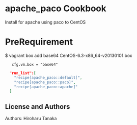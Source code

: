 apache_paco Cookbook
=========================
Install for apache using paco to CentOS

PreRequirement
=========================
$ vagrant box add base64 CentOS-6.3-x86_64-v20130101.box

```vm.box
   cfg.vm.box = "base64"
```

```json
  "run_list":[
    "recipe[apache_paco::default]",
    "recipe[apache_paco::paco]",
    "recipe[apache_paco::apache]"
  ]
```

License and Authors
-------------------
Authors: Hiroharu Tanaka
